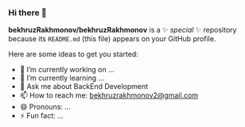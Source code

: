 ### Hi there 👋

**bekhruzRakhmonov/bekhruzRakhmonov** is a ✨ _special_ ✨ repository because its `README.md` (this file) appears on your GitHub profile.

Here are some ideas to get you started:

- 🔭 I’m currently working on ...
- 🌱 I’m currently learning ...
- 💬 Ask me about BackEnd Development
- 📫 How to reach me: bekhruzrakhmonov2@gmail.com
- 😄 Pronouns: ...
- ⚡ Fun fact: ...
